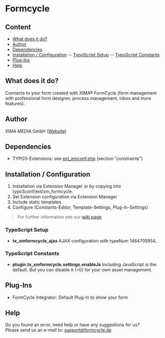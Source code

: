 Formcycle
=========

Content
-------
- [What does it do?](#What-does-it-do)
- [Author](#Author)
- [Dependencies](#Dependencies)
- [Installation / Configuration](#Installation)
-- [TypoScript Setup](#TypoScript-Setup)
-- [TypoScript Constants](#TypoScript-Constants)
- [Plug-Ins](#Plug-ins)
- [Help](#Help)

## <a name="What-does-it-do"></a>What does it do?
Connects to your form created with XIMA® FormCycle (form management with professional form designer, process management, inbox and more features).

## <a name="Author"></a>Author
XIMA MEDIA GmbH ([Website](https://www.xima.de/))
 
## <a name="Dependencies"></a>Dependencies
- TYPO3-Extensions: see [ext_emconf.php](tree/Source/xm_slider/ext_emconf.php) (section "constraints")
 
## <a name="Installation"></a>Installation / Configuration
1. Installation via Extension Manager or by copying into typo3conf/ext/xm_formcycle.
2. Set Extension configuration via Extension Manager
2. Include static templates
3. Configure (Constants-Editor, Template-Settings, Plug-In-Settings)

>
> For further information see our [wiki page](https://help.formcycle.eu/xwiki/bin/view/Formcycle/CMSExtension/Typo3Extension/).
>

### <a name="TypoScript-Setup"></a>TypoScript Setup
- **tx_xmformcycle_ajax**
    AJAX configuration with typeNum 1464705954.
### <a name="TypoScript-Constants"></a>TypoScript Constants
- **plugin.tx_xmformcycle.settings.enableJs**
    Including JavaScript is the default. But you can disable it (=0) for your own asset management.
 
## <a name="Plug-ins"></a>Plug-Ins
- FormCycle Integrator: Default Plug-In to show your form 
 
## <a name="Help"></a>Help
Do you found an error, need help or have any suggestions for us?  
Please send us an e-mail to: support@formcycle.de
